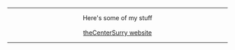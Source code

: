 <HTML>

 <HEAD>
  <TITLE>absolt-ly directory</TITLE>
 </HEAD>
 <HR>
 <BODY>

  <CENTER> Here's some of my stuff </CENTER><br>
  <CENTER> <a href="TheCenterSurry/public_html/home.xhtml">theCenterSurry website</a> </CENTER>

  <HR>

 </BODY>
</HTML>
